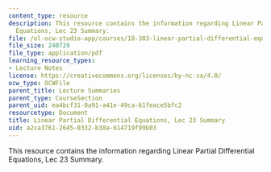 ```yaml
---
content_type: resource
description: This resource contains the information regarding Linear Partial Differential
  Equations, Lec 23 Summary.
file: /ol-ocw-studio-app/courses/18-303-linear-partial-differential-equations-analysis-and-numerics-fall-2014/a2ca376126450332b38a614719f99b03_MIT18_303F14_Lecture23.pdf
file_size: 240729
file_type: application/pdf
learning_resource_types:
- Lecture Notes
license: https://creativecommons.org/licenses/by-nc-sa/4.0/
ocw_type: OCWFile
parent_title: Lecture Summaries
parent_type: CourseSection
parent_uid: ea4bcf31-0a91-a41e-49ca-61feace5bfc2
resourcetype: Document
title: Linear Partial Differential Equations, Lec 23 Summary
uid: a2ca3761-2645-0332-b38a-614719f99b03
---
```

This resource contains the information regarding Linear Partial Differential Equations, Lec 23 Summary.